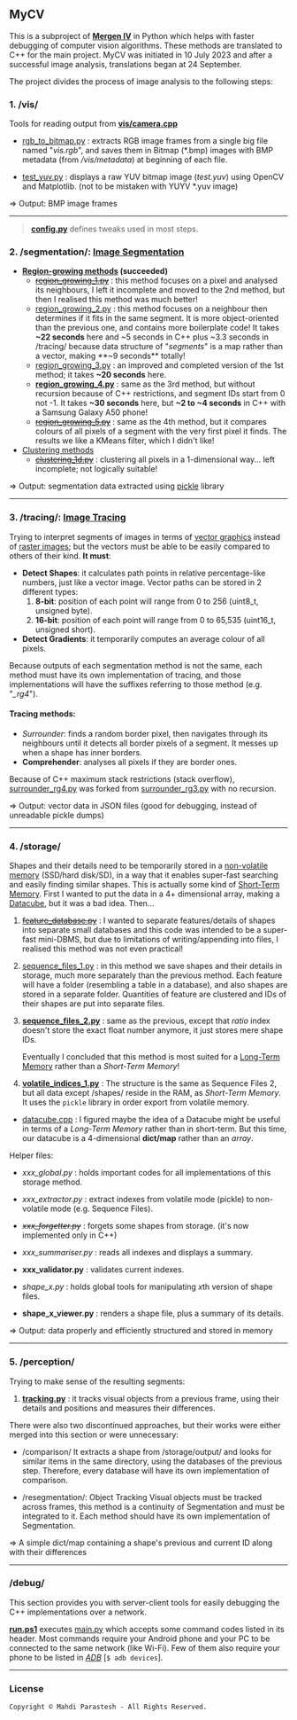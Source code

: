 ## MyCV

This is a subproject of [**Mergen IV**](https://github.com/fulcrum6378/mergen_android)
in Python which helps with faster debugging of computer vision algorithms.
These methods are translated to C++ for the main project.
MyCV was initiated in 10 July 2023 and after a successful image analysis, translations began at 24 September.

The project divides the process of image analysis to the following steps:

### 1. /vis/

Tools for reading output from [**vis/camera.cpp**](
https://github.com/fulcrum6378/mergen_android/blob/master/cpp/vis/camera.cpp)

- [rgb_to_bitmap.py](vis/rgb_to_bitmap.py) : extracts RGB image frames from a single big file named "*vis.rgb*",
  and saves them in Bitmap (*.bmp) images with BMP metadata (from */vis/metadata*) at beginning of each file.

- [test_yuv.py](vis/test_yuv.py) : displays a raw YUV bitmap image (*test.yuv*) using OpenCV and Matplotlib.
  (not to be mistaken with YUYV *.yuv image)

=> Output: BMP image frames

***

> [**config.py**](config.py) defines tweaks used in most steps.

### 2. /segmentation/: [Image Segmentation](https://en.wikipedia.org/wiki/Image_segmentation)

- **[Region-growing methods](https://en.wikipedia.org/wiki/Region_growing) (succeeded)**
    - [~~region_growing_1.py~~](segmentation/region_growing_1.py) : this method focuses on a pixel and analysed its
      neighbours, I left it incomplete and moved to the 2nd method, but then I realised this method was much better!
    - [region_growing_2.py](segmentation/region_growing_2.py) : this method focuses on a neighbour then determines
      if it fits in the same segment. It is more object-oriented than the previous one, and contains more boilerplate
      code! It takes **~22 seconds** here and ~5 seconds in C++ plus ~3.3 seconds in /tracing/ because data structure
      of "*segments*" is a map rather than a vector, making **~9 seconds** totally!
    - [region_growing_3.py](segmentation/region_growing_3.py) : an improved and completed version of the 1st method;
      it takes **~20 seconds** here.
    - [**region_growing_4.py**](segmentation/region_growing_4.py) : same as the 3rd method, but without recursion
      because of C++ restrictions, and segment IDs start from 0 not -1. It takes **~30 seconds** here,
      but **~2 to ~4 seconds** in C++ with a Samsung Galaxy A50 phone!
    - [~~region_growing_5.py~~](segmentation/region_growing_5.py) : same as the 4th method, but it compares colours of
      all
      pixels of a segment with the very first pixel it finds. The results we like a KMeans filter, which I didn't like!
- [Clustering methods](https://en.wikipedia.org/wiki/Cluster_analysis)
    - [~~clustering_1d.py~~](segmentation/clustering_1d.py) : clustering all pixels in a 1-dimensional way...
      left incomplete; not logically suitable!

=> Output: segmentation data extracted using [pickle](https://docs.python.org/3/library/pickle.html) library

***

### 3. /tracing/: [Image Tracing](https://en.wikipedia.org/wiki/Image_tracing)

Trying to interpret segments of images in terms of [vector graphics](https://en.wikipedia.org/wiki/Vector_graphics)
instead of [raster images](https://en.wikipedia.org/wiki/Raster_graphics); but the vectors must be able to be easily
compared to others of their kind. **It must**:

- **Detect Shapes**: it calculates path points in relative percentage-like numbers, just like a vector image.
  Vector paths can be stored in 2 different types:
    1. **8-bit**: position of each point will range from 0 to 256 (uint8_t, unsigned byte).
    2. **16-bit**: position of each point will range from 0 to 65,535 (uint16_t, unsigned short).
- **Detect Gradients**: it temporarily computes an average colour of all pixels.

Because outputs of each segmentation method is not the same, each method must have its own implementation of tracing,
and those implementations will have the suffixes referring to those method (e.g. "*_rg4*").

#### Tracing methods:

- *Surrounder*: finds a random border pixel, then navigates through its neighbours until it detects all border
  pixels of a segment. It messes up when a shape has inner borders.
- **Comprehender**: analyses all pixels if they are border ones.

Because of C++ maximum stack restrictions (stack overflow), [surrounder_rg4.py](tracing/surrounder_rg4.py)
was forked from [surrounder_rg3.py](tracing/surrounder_rg3.py) with no recursion.

=> Output: vector data in JSON files (good for debugging, instead of unreadable pickle dumps)

***

### 4. /storage/

Shapes and their details need to be temporarily stored in a [non-volatile memory](
https://en.wikipedia.org/wiki/Non-volatile_memory) (SSD/hard disk/SD), in a way that it enables super-fast searching
and easily finding similar shapes. This is actually some kind of [Short-Term Memory](
https://en.wikipedia.org/wiki/Short-term_memory). First I wanted to put the data in a 4+ dimensional array, making a
[Datacube](https://en.wikipedia.org/wiki/Data_cube), but it was a bad idea. Then...

1. [~~feature_database.py~~](storage/feature_database.py) : I wanted to separate features/details of shapes into
   separate
   small databases and this code was intended to be a super-fast mini-DBMS, but due to limitations of writing/appending
   into files, I realised this method was not even practical!
2. [sequence_files_1.py](storage/sequence_files_1.py) : in this method we save shapes and their details in storage,
   much more separately than the previous method. Each feature will have a folder (resembling a table in a database),
   and also shapes are stored in a separate folder. Quantities of feature are clustered and IDs of their shapes are
   put into separate files.
3. [**sequence_files_2.py**](storage/sequence_files_2.py) : same as the previous, except that *ratio* index doesn't
   store the exact float number anymore, it just stores mere shape IDs.

   Eventually I concluded that this method is most suited for a [Long-Term Memory](
   https://en.wikipedia.org/wiki/Long-term_memory) rather than a *Short-Term Memory*!

4. [**volatile_indices_1.py**](storage/volatile_indices_1.py) : The structure is the same as Sequence Files 2,
   but all data except /shapes/ reside in the RAM, as *Short-Term Memory*.
   It uses the `pickle` library in order export from volatile memory.

- [datacube.cpp](storage/archive/datacube.cpp) : I figured maybe the idea of a Datacube might be useful in terms of a
  *Long-Term Memory* rather than in short-term. But this time,
  our datacube is a 4-dimensional **dict/map** rather than an *array*.

Helper files:

- *xxx_global.py* : holds important codes for all implementations of this storage method.
- *xxx_extractor.py* : extract indexes from volatile mode (pickle) to non-volatile mode (e.g. Sequence Files).
- *~~xxx_forgetter.py~~* : forgets some shapes from storage. (it's now implemented only in C++)
- *xxx_summariser.py* : reads all indexes and displays a summary.
- **xxx_validator.py** : validates current indexes.

- *shape_x.py* : holds global tools for manipulating *x*th version of shape files.
- **shape_x_viewer.py** : renders a shape file, plus a summary of its details.

=> Output: data properly and efficiently structured and stored in memory

***

### 5. /perception/

Trying to make sense of the resulting segments:

1. [**tracking.py**](perception/tracking.py) : it tracks visual objects from a previous frame,
   using their details and positions and measures their differences.

There were also two discontinued approaches, but their works were either merged into this section or were unnecessary:

- /comparison/
  It extracts a shape from /storage/output/ and looks for similar items in the same directory,
  using the databases of the previous step.
  Therefore, every database will have its own implementation of comparison.

- /resegmentation/: Object Tracking
  Visual objects must be tracked across frames, this method is a continuity of Segmentation and must be integrated to
  it.
  Each method should have its own implementation of Segmentation.

=> A simple dict/map containing a shape's previous and current ID along with their differences

***

### /debug/

This section provides you with server-client tools for easily debugging the C++ implementations over a network.

[**run.ps1**](debug/run.ps1) executes [main.py](debug/main.py) which accepts some command codes listed in its header.
Most commands require your Android phone and your PC to be connected to the same network (like Wi-Fi).
Few of them also require your phone to be listed in [*ADB*](https://developer.android.com/tools/adb) [`$ adb devices`].

***

### License

```
Copyright © Mahdi Parastesh - All Rights Reserved.
```
